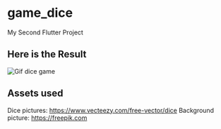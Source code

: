 # game_dice

My Second Flutter Project

## Here is the Result

![Gif dice game](https://user-images.githubusercontent.com/74512232/161043386-9c470b17-c6f5-46c5-a5bf-0bd465d8bf82.gif)

## Assets used

Dice pictures:   https://www.vecteezy.com/free-vector/dice 
Background picture: https://freepik.com



